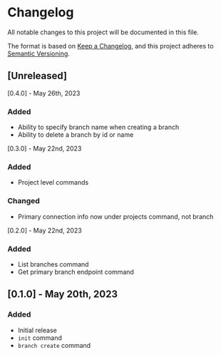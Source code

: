 # Changelog

All notable changes to this project will be documented in this file.

The format is based on [Keep a Changelog](https://keepachangelog.com/en/1.0.0/),
and this project adheres to [Semantic Versioning](https://semver.org/spec/v2.0.0.html).

## [Unreleased]

[0.4.0] - May 26th, 2023

### Added

- Ability to specify branch name when creating a branch
- Ability to delete a branch by id or name

[0.3.0] - May 22nd, 2023

### Added 

- Project level commands

### Changed

- Primary connection info now under projects command, not branch

[0.2.0] - May 22nd, 2023

### Added

- List branches command
- Get primary branch endpoint command

## [0.1.0] - May 20th, 2023

### Added

- Initial release
- `init` command
- `branch create` command